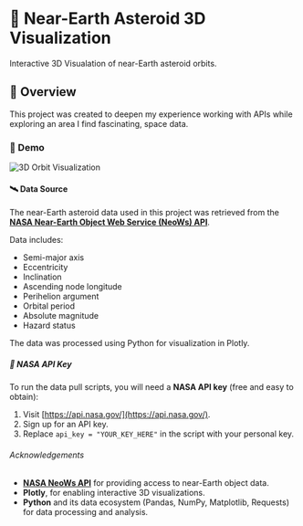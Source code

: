 # 🚀 Near-Earth Asteroid 3D Visualization

Interactive 3D Visualation of near-Earth asteroid orbits.

## 🌌 Overview

This project was created to deepen my experience working with APIs while exploring an area I find fascinating, space data.

### 📸 Demo

![3D Orbit Visualization](assets/msedge_MzyFU8t5XD.gif)

#### 🛰️ Data Source

The near-Earth asteroid data used in this project was retrieved from the **[NASA Near-Earth Object Web Service (NeoWs) API](https://api.nasa.gov/)**.

Data includes:
- Semi-major axis
- Eccentricity
- Inclination
- Ascending node longitude
- Perihelion argument
- Orbital period
- Absolute magnitude
- Hazard status

The data was processed using Python for visualization in Plotly.

##### 🔑 NASA API Key

To run the data pull scripts, you will need a **NASA API key** (free and easy to obtain):

1. Visit [https://api.nasa.gov/](https://api.nasa.gov/).
2. Sign up for an API key.
3. Replace `api_key = "YOUR_KEY_HERE"` in the script with your personal key.

###### Acknowledgements

- **[NASA NeoWs API](https://api.nasa.gov/)** for providing access to near-Earth object data.
- **Plotly**, for enabling interactive 3D visualizations.
- **Python** and its data ecosystem (Pandas, NumPy, Matplotlib, Requests) for data processing and analysis.

